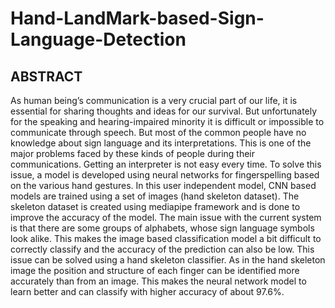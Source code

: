 # Hand-LandMark-based-Sign-Language-Detection

## ABSTRACT

As human being’s communication is a very crucial part of our life, it is essential
for sharing thoughts and ideas for our survival. But unfortunately for the speaking
and hearing-impaired minority it is difficult or impossible to communicate through
speech. But most of the common people have no knowledge about sign language and
its interpretations. This is one of the major problems faced by these kinds of people
during their communications. Getting an interpreter is not easy every time. To solve
this issue, a model is developed using neural networks for fingerspelling based on the
various hand gestures. In this user independent model, CNN based models are trained
using a set of images (hand skeleton dataset). The skeleton dataset is created using
mediapipe framework and is done to improve the accuracy of the model.
The main issue with the current system is that there are some groups of alphabets,
whose sign language symbols look alike. This makes the image based classification
model a bit difficult to correctly classify and the accuracy of the prediction can also be
low. This issue can be solved using a hand skeleton classifier. As in the hand skeleton
image the position and structure of each finger can be identified more accurately than
from an image. This makes the neural network model to learn better and can classify
with higher accuracy of about 97.6%.
